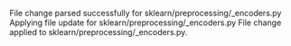 File change parsed successfully for sklearn/preprocessing/_encoders.py
Applying file update for sklearn/preprocessing/_encoders.py
File change applied to sklearn/preprocessing/_encoders.py.
